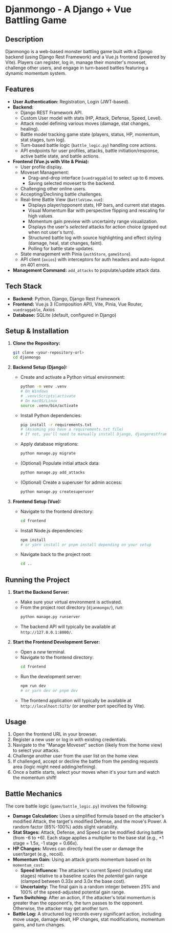 # Djanmongo - A Django + Vue Battling Game

## Description

Djanmongo is a web-based monster battling game built with a Django backend (using Django Rest Framework) and a Vue.js frontend (powered by Vite). Players can register, log in, manage their monster's moveset, challenge other users, and engage in turn-based battles featuring a dynamic momentum system.

## Features

*   **User Authentication:** Registration, Login (JWT-based).
*   **Backend:**
    *   Django REST Framework API.
    *   Custom User model with stats (HP, Attack, Defense, Speed, Level).
    *   Attack model defining various moves (damage, stat changes, healing).
    *   Battle model tracking game state (players, status, HP, momentum, stat stages, turn log).
    *   Turn-based battle logic (`battle_logic.py`) handling core actions.
    *   API endpoints for user profiles, attacks, battle initiation/response, active battle state, and battle actions.
*   **Frontend (Vue.js with Vite & Pinia):**
    *   User profile display.
    *   Moveset Management:
        *   Drag-and-drop interface (`vuedraggable`) to select up to 6 moves.
        *   Saving selected moveset to the backend.
    *   Challenging other online users.
    *   Accepting/Declining battle challenges.
    *   Real-time Battle View (`BattleView.vue`):
        *   Displays player/opponent stats, HP bars, and current stat stages.
        *   Visual Momentum Bar with perspective flipping and rescaling for high values.
        *   Momentum gain preview with uncertainty range visualization.
        *   Displays the user's *selected* attacks for action choice (grayed out when not user's turn).
        *   Structured battle log with source highlighting and effect styling (damage, heal, stat changes, faint).
        *   Polling for battle state updates.
    *   State management with Pinia (`authStore`, `gameStore`).
    *   API client (`axios`) with interceptors for auth headers and auto-logout on 401 errors.
*   **Management Command:** `add_attacks` to populate/update attack data.

## Tech Stack

*   **Backend:** Python, Django, Django Rest Framework
*   **Frontend:** Vue.js 3 (Composition API), Vite, Pinia, Vue Router, `vuedraggable`, Axios
*   **Database:** SQLite (default, configured in Django)

## Setup & Installation

1.  **Clone the Repository:**
    ```bash
    git clone <your-repository-url>
    cd djanmongo 
    ```

2.  **Backend Setup (Django):**
    *   Create and activate a Python virtual environment:
        ```bash
        python -m venv .venv
        # On Windows
        # .venv\Scripts\activate 
        # On macOS/Linux
        source .venv/bin/activate 
        ```
    *   Install Python dependencies:
        ```bash
        pip install -r requirements.txt 
        # (Assuming you have a requirements.txt file)
        # If not, you'll need to manually install Django, djangorestframework, djangorestframework-simplejwt etc.
        ```
    *   Apply database migrations:
        ```bash
        python manage.py migrate
        ```
    *   (Optional) Populate initial attack data:
        ```bash
        python manage.py add_attacks
        ```
    *   (Optional) Create a superuser for admin access:
        ```bash
        python manage.py createsuperuser
        ```

3.  **Frontend Setup (Vue):**
    *   Navigate to the frontend directory:
        ```bash
        cd frontend
        ```
    *   Install Node.js dependencies:
        ```bash
        npm install 
        # or yarn install or pnpm install depending on your setup
        ```
    *   Navigate back to the project root:
        ```bash
        cd ..
        ```

## Running the Project

1.  **Start the Backend Server:**
    *   Make sure your virtual environment is activated.
    *   From the project root directory (`djanmongo/`), run:
        ```bash
        python manage.py runserver
        ```
    *   The backend API will typically be available at `http://127.0.0.1:8000/`.

2.  **Start the Frontend Development Server:**
    *   Open a *new* terminal.
    *   Navigate to the frontend directory:
        ```bash
        cd frontend
        ```
    *   Run the development server:
        ```bash
        npm run dev
        # or yarn dev or pnpm dev
        ```
    *   The frontend application will typically be available at `http://localhost:5173/` (or another port specified by Vite).

## Usage

1.  Open the frontend URL in your browser.
2.  Register a new user or log in with existing credentials.
3.  Navigate to the "Manage Moveset" section (likely from the home view) to select your attacks.
4.  Challenge another user from the user list on the home view.
5.  If challenged, accept or decline the battle from the pending requests area (logic might need adding/refining).
6.  Once a battle starts, select your moves when it's your turn and watch the momentum shift!

## Battle Mechanics

The core battle logic (`game/battle_logic.py`) involves the following:

*   **Damage Calculation:** Uses a simplified formula based on the attacker's modified Attack, the target's modified Defense, and the move's Power. A random factor (85%-100%) adds slight variability.
*   **Stat Stages:** Attack, Defense, and Speed can be modified during battle (from -6 to +6). Each stage applies a multiplier to the base stat (e.g., +1 stage = 1.5x, -1 stage = 0.66x).
*   **HP Changes:** Moves can directly heal the user or damage the user/target (e.g., recoil).
*   **Momentum Gain:** Using an attack grants momentum based on its `momentum_cost`:
    *   **Speed Influence:** The attacker's current Speed (including stat stages) relative to a baseline scales the *potential* gain range (clamped between 0.33x and 3.0x the base cost).
    *   **Uncertainty:** The final gain is a random integer between 25% and 100% of the speed-adjusted potential gain range.
*   **Turn Switching:** After an action, if the attacker's total momentum is greater than the opponent's, the turn passes to the opponent. Otherwise, the attacker may get another turn.
*   **Battle Log:** A structured log records every significant action, including move usage, damage dealt, HP changes, stat modifications, momentum gains, and turn changes.
